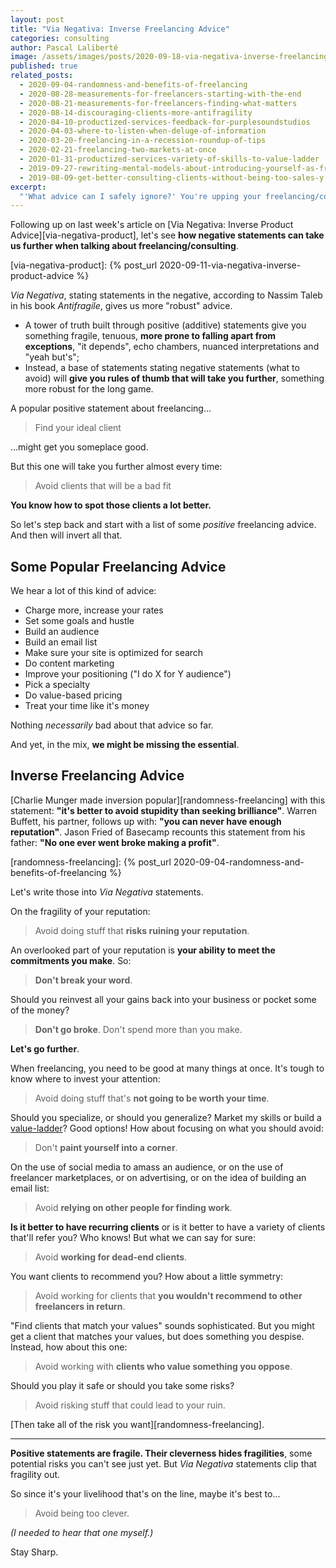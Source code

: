 ```yaml
---
layout: post
title: "Via Negativa: Inverse Freelancing Advice"
categories: consulting
author: Pascal Laliberté
image: /assets/images/posts/2020-09-18-via-negativa-inverse-freelancing-advice.jpg
published: true
related_posts:
  - 2020-09-04-randomness-and-benefits-of-freelancing
  - 2020-08-28-measurements-for-freelancers-starting-with-the-end
  - 2020-08-21-measurements-for-freelancers-finding-what-matters
  - 2020-08-14-discouraging-clients-more-antifragility
  - 2020-04-10-productized-services-feedback-for-purplesoundstudios
  - 2020-04-03-where-to-listen-when-deluge-of-information
  - 2020-03-20-freelancing-in-a-recession-roundup-of-tips
  - 2020-02-21-freelancing-two-markets-at-once
  - 2020-01-31-productized-services-variety-of-skills-to-value-ladder
  - 2019-09-27-rewriting-mental-models-about-introducing-yourself-as-freelancer
  - 2019-08-09-get-better-consulting-clients-without-being-too-sales-y
excerpt:
  "'What advice can I safely ignore?' You're upping your freelancing/consulting biz and you've been digging up advice from the webz. Find your ideal client. Increase your rates. Maybe inverse advice (via negativa) might take you further."
---
```


Following up on last week's article on [Via Negativa: Inverse Product Advice][via-negativa-product], let's see **how negative statements can take us further when talking about freelancing/consulting**.

[via-negativa-product]: {% post_url 2020-09-11-via-negativa-inverse-product-advice %}

_Via Negativa_, stating statements in the negative, according to Nassim Taleb in his book _Antifragile_, gives us more "robust" advice.

* A tower of truth built through positive (additive) statements give you something fragile, tenuous, **more prone to falling apart from exceptions**, "it depends", echo chambers, nuanced interpretations and "yeah but's";
* Instead, a base of statements stating negative statements (what to avoid) will **give you rules of thumb that will take you further**, something more robust for the long game.

A popular positive statement about freelancing...

> Find your ideal client

...might get you someplace good.

But this one will take you further almost every time:

> Avoid clients that will be a bad fit

**You know how to spot those clients a lot better.**

So let's step back and start with a list of some _positive_ freelancing advice. And then will invert all that.

## Some Popular Freelancing Advice

We hear a lot of this kind of advice:

* Charge more, increase your rates
* Set some goals and hustle
* Build an audience
* Build an email list
* Make sure your site is optimized for search
* Do content marketing
* Improve your positioning ("I do X for Y audience")
* Pick a specialty
* Do value-based pricing
* Treat your time like it's money

Nothing _necessarily_ bad about that advice so far.

And yet, in the mix, **we might be missing the essential**.

## Inverse Freelancing Advice

[Charlie Munger made inversion popular][randomness-freelancing] with this statement: **"it's better to avoid stupidity than seeking brilliance"**. Warren Buffett, his partner, follows up with: **"you can never have enough reputation"**. Jason Fried of Basecamp recounts this statement from his father: **"No one ever went broke making a profit"**.

[randomness-freelancing]: {% post_url 2020-09-04-randomness-and-benefits-of-freelancing %}

Let's write those into _Via Negativa_ statements.

On the fragility of your reputation:

> Avoid doing stuff that **risks ruining your reputation**.

An overlooked part of your reputation is **your ability to meet the commitments you make**. So:

> **Don't break your word**.

Should you reinvest all your gains back into your business or pocket some of the money?

> **Don't go broke**. Don't spend more than you make.

**Let's go further**.

When freelancing, you need to be good at many things at once. It's tough to know where to invest your attention:

> Avoid doing stuff that's **not going to be worth your time**.

Should you specialize, or should you generalize? Market my skills or build a [value-ladder](/value-ladders)? Good options! How about focusing on what you should avoid:

> Don't **paint yourself into a corner**.

On the use of social media to amass an audience, or on the use of freelancer marketplaces, or on advertising, or on the idea of building an email list:

> Avoid **relying on other people for finding work**.

**Is it better to have recurring clients** or is it better to have a variety of clients that'll refer you? Who knows! But what we can say for sure:

> Avoid **working for dead-end clients**.

You want clients to recommend you? How about a little symmetry:

> Avoid working for clients that **you wouldn't recommend to other freelancers in return**.

"Find clients that match your values" sounds sophisticated. But you might get a client that matches your values, but does something you despise. Instead, how about this one:

> Avoid working with **clients who value something you oppose**.

Should you play it safe or should you take some risks?

> Avoid risking stuff that could lead to your ruin.

[Then take all of the risk you want][randomness-freelancing].

---

**Positive statements are fragile. Their cleverness hides fragilities**, some potential risks you can't see just yet. But _Via Negativa_ statements clip that fragility out.

So since it's your livelihood that's on the line, maybe it's best to...

> Avoid being too clever.

_(I needed to hear that one myself.)_

Stay Sharp.
